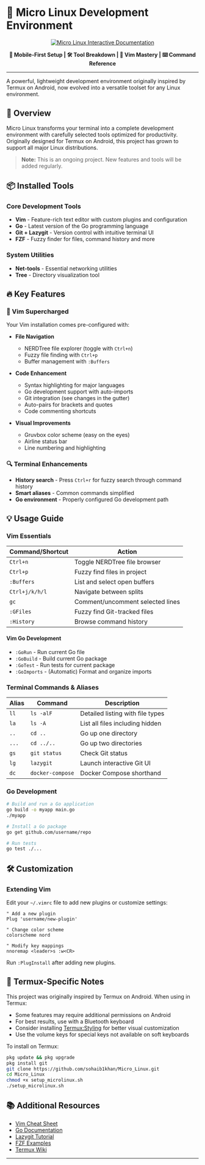 # 🚀 Micro Linux Development Environment

<div align="center">

[![Micro Linux Interactive Documentation](https://img.shields.io/badge/📱_INTERACTIVE-DOCUMENTATION-10b981?style=for-the-badge&labelColor=0f172a&color=059669&logoColor=white)](https://sohaib1khan.github.io/Micro_Linux/)

**📱 Mobile-First Setup | 🛠️ Tool Breakdown | 📝 Vim Mastery | ⌨️ Command Reference**

---

</div>

A powerful, lightweight development environment originally inspired by Termux on Android, now evolved into a versatile toolset for any Linux environment.

## 🌟 Overview

Micro Linux transforms your terminal into a complete development environment with carefully selected tools optimized for productivity. Originally designed for Termux on Android, this project has grown to support all major Linux distributions.

> **Note:** This is an ongoing project. New features and tools will be added regularly.

## 📦 Installed Tools

### Core Development Tools
- **Vim** - Feature-rich text editor with custom plugins and configuration
- **Go** - Latest version of the Go programming language
- **Git + Lazygit** - Version control with intuitive terminal UI
- **FZF** - Fuzzy finder for files, command history and more

### System Utilities
- **Net-tools** - Essential networking utilities  
- **Tree** - Directory visualization tool

## 🔥 Key Features

### 📝 Vim Supercharged
Your Vim installation comes pre-configured with:

- **File Navigation**
  - NERDTree file explorer (toggle with `Ctrl+n`)
  - Fuzzy file finding with `Ctrl+p`
  - Buffer management with `:Buffers`

- **Code Enhancement**
  - Syntax highlighting for major languages
  - Go development support with auto-imports
  - Git integration (see changes in the gutter)
  - Auto-pairs for brackets and quotes
  - Code commenting shortcuts

- **Visual Improvements**
  - Gruvbox color scheme (easy on the eyes)
  - Airline status bar
  - Line numbering and highlighting

### 🔍 Terminal Enhancements
- **History search** - Press `Ctrl+r` for fuzzy search through command history
- **Smart aliases** - Common commands simplified
- **Go environment** - Properly configured Go development path

## 💡 Usage Guide

### Vim Essentials

| Command/Shortcut | Action |
|------------------|--------|
| `Ctrl+n` | Toggle NERDTree file browser |
| `Ctrl+p` | Fuzzy find files in project |
| `:Buffers` | List and select open buffers |
| `Ctrl+j/k/h/l` | Navigate between splits |
| `gc` | Comment/uncomment selected lines |
| `:GFiles` | Fuzzy find Git-tracked files |
| `:History` | Browse command history |

#### Vim Go Development
- `:GoRun` - Run current Go file
- `:GoBuild` - Build current Go package
- `:GoTest` - Run tests for current package
- `:GoImports` - (Automatic) Format and organize imports

### Terminal Commands & Aliases

| Alias | Command | Description |
|-------|---------|-------------|
| `ll` | `ls -alF` | Detailed listing with file types |
| `la` | `ls -A` | List all files including hidden |
| `..` | `cd ..` | Go up one directory |
| `...` | `cd ../..` | Go up two directories |
| `gs` | `git status` | Check Git status |
| `lg` | `lazygit` | Launch interactive Git UI |
| `dc` | `docker-compose` | Docker Compose shorthand |

### Go Development
```bash
# Build and run a Go application
go build -o myapp main.go
./myapp

# Install a Go package
go get github.com/username/repo

# Run tests
go test ./...
```

## 🛠️ Customization

### Extending Vim
Edit your `~/.vimrc` file to add new plugins or customize settings:

```vim
" Add a new plugin
Plug 'username/new-plugin'

" Change color scheme
colorscheme nord

" Modify key mappings
nnoremap <leader>s :w<CR>
```

Run `:PlugInstall` after adding new plugins.


## 📱 Termux-Specific Notes

This project was originally inspired by Termux on Android. When using in Termux:

- Some features may require additional permissions on Android
- For best results, use with a Bluetooth keyboard
- Consider installing [Termux:Styling](https://f-droid.org/en/packages/com.termux.styling/) for better visual customization
- Use the volume keys for special keys not available on soft keyboards

To install on Termux:
```bash
pkg update && pkg upgrade
pkg install git
git clone https://github.com/sohaib1khan/Micro_Linux.git
cd Micro_Linux
chmod +x setup_microlinux.sh
./setup_microlinux.sh
```

## 📚 Additional Resources

- [Vim Cheat Sheet](https://vim.rtorr.com/)
- [Go Documentation](https://golang.org/doc/)
- [Lazygit Tutorial](https://github.com/jesseduffield/lazygit#tutorial)
- [FZF Examples](https://github.com/junegunn/fzf/wiki/examples)
- [Termux Wiki](https://wiki.termux.com/wiki/Main_Page)

---

